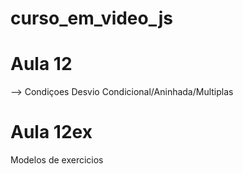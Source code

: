 # curso_em_video_js

# Aula 12
--> Condiçoes Desvio Condicional/Aninhada/Multiplas
# Aula 12ex
Modelos de exercicios
